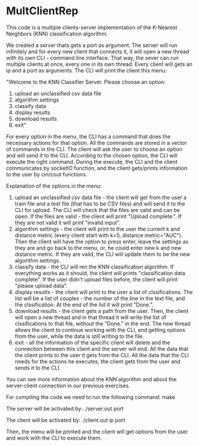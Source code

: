 # MultClientRep

This code is a multiple clients-server implementation of the K-Nearest Neighbors (KNN) classification algorithm. 

We created a server thats gets a port as argument. The server will run infinitely and for every new client that connects it, it will open a new thread with its own CLI - command line interface. That way, the sever can run multiple clients at once, every one in its own thread. Every client will gets an ip and a port as arguments.
The CLI will print the client this menu:

  "Welcome to the KNN Classifier Server. Please choose an option:
  1. upload an unclassified csv data file
  2. algorithm settings
  3. classify data
  4. display results
  5. download results
  8. exit"
  
 For every option in the menu, the CLI has a command that does the necessary actions for that option. All the commands are stored in a vector of commands in the CLI.
 The client will ask the user to choose an option and will send it to the CLI. According to the chosen option, the CLI will execute the right command. During the execute, the CLI and the client communicates by socketIO function, and the client gets/prints information to the user by cin/cout functions.  
 
 Explanation of the options in the menu:
 1. upload an unclassified csv data file - the client will get from the user a train file and a test file (that has to be CSV files) and will send it to the CLI for upload. The CLI will check that the files are valid and can be open. If the files are valid - the client will print "Upload complete.". If they are not valid it will print "invalid input".
 2. algorithm settings - the client will print to the user the current k and distance metric (every client start with k=5, distance metric="AUC"). Then the client will have the option to press enter, leave the settings as they are and go back to the menu, or, he could enter new k and new distance metric. If they are valid, the CLI will update them to be the new algorithm settings.
 3. classify data - the CLI will ren the KNN classification algorithm. If everything works as it should, the client will prints "classification data complete". If the user didn't upload files before, the client will print "please upload data".
 4. display results - the client will print to the user a list of clssifications. The list will be a list of couples - the number of the line in the text file, and the clssification. At the end of the list it will print "Done.".
 5. download results - the client gets a path from the user. Then, the client will open a new thread and in that thread it will write the list of clssifications to that file, without the "Done." in the end. The new thread allows the client to continue working with the CLI, and getting options from the user, while the data is still writing to the file.
 8. exit - all the information of the specific client will delete and the connection between this client and the server will end. 
All the data that the client prints to the user it gets from the CLI. All the data that the CLI needs for the actions he executes, the client gets from the user and sends it to the CLI.

You can see more information about the KNN algorithm and about the server-client connection in our previous exercises. 

For compiling the code we need to run the following command: make

The server will be activated by: ./server.out port

The client will be activated by: ./client.out ip port

Then, the menu will be printed and the client will get options from the user and work with the CLI to execute them.

